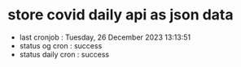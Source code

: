 # store covid daily api as json data

- last cronjob : Tuesday, 26 December 2023 13:13:51
- status og cron : success
- status daily cron : success
      
      